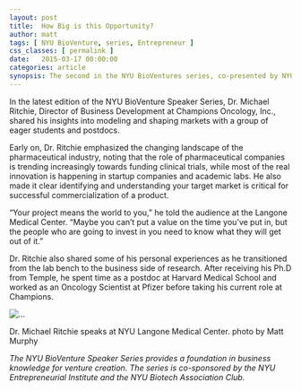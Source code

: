 ```yaml
---
layout: post
title:  How Big is this Opportunity?
author: matt
tags: [ NYU BioVenture, series, Entrepreneur ]
css_classes: [ permalink ]
date:   2015-03-17 00:00:00
categories: article
synopsis: The second in the NYU BioVentures series, co-presented by NYU Entrepreneurial Institute, was focused on the business side of research, and understanding the market for your scientific idea.
---
```

In the latest edition of the NYU BioVenture Speaker Series, Dr. Michael Ritchie, Director of Business Development at Champions Oncology, Inc., shared his insights into modeling and shaping markets with a group of eager students and postdocs.

Early on, Dr. Ritchie emphasized the changing landscape of the pharmaceutical industry, noting that the role of pharmaceutical companies is trending increasingly towards funding clinical trials, while most of the real innovation is happening in startup companies and academic labs. He also made it clear identifying and understanding your target market is critical for successful commercialization of a product.

“Your project means the world to you,” he told the audience at the Langone Medical Center. “Maybe you can’t put a value on the time you’ve put in, but the people who are going to invest in you need to know what they will get out of it.”

Dr. Ritchie also shared some of his personal experiences as he transitioned from the lab bench to the business side of research. After receiving his Ph.D from Temple, he spent time as a postdoc at Harvard Medical School and worked as an Oncology Scientist at Pfizer before taking his current role at Champions.

<div class="row">
  <div class="col-sm-8 col-md-6 col-md-offset-3">
    <div class="thumbnail">
      <img src="{{ site.baseurl }}/images/blog/michael_ritchie.jpg" alt="...">
      <div>
        <p> 
            Dr. Michael Ritchie speaks at NYU Langone Medical Center. photo by Matt Murphy
        </p>
      </div>
    </div>
  </div>
</div>


*The NYU BioVenture Speaker Series provides a foundation in business knowledge for venture creation. The series is co-sponsored by the NYU Entrepreneurial Institute and the NYU Biotech Association Club.*
